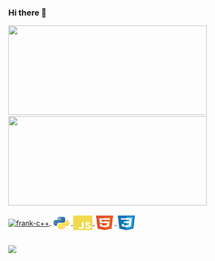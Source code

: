 ### Hi there 👋
 <div>
  <a href="https://github.com/reilta">
  <img height="180em" width="400em" src="https://github-readme-stats.vercel.app/api?username=reilta&show_icons=true&theme=github_dark&include_all_commits=true&count_private=true"/>
  <img height="180em" width="400em" src="https://github-readme-stats.vercel.app/api/top-langs/?username=reilta&layout=compact&langs_count=7&theme=github_dark"/>
</div>
<div style="display: inline_block"><br>
  <img align="center" alt="frank-c++" height="40" width="40" src="https://img.icons8.com/color/48/000000/c-plus-plus-logo.png"/>
  <img align="center" alt="frank-Python" height="30" width="40" src="https://raw.githubusercontent.com/devicons/devicon/master/icons/python/python-original.svg">
  <img align="center" alt="frank-Js" height="30" width="40" src="https://raw.githubusercontent.com/devicons/devicon/master/icons/javascript/javascript-plain.svg">
  <img align="center" alt="frank-HTML" height="30" width="40" src="https://raw.githubusercontent.com/devicons/devicon/master/icons/html5/html5-original.svg">
  <img align="center" alt="frank-CSS" height="30" width="40" src="https://raw.githubusercontent.com/devicons/devicon/master/icons/css3/css3-original.svg">
</div>
  
  ##
  
  <div> 
  <a href="https://www.linkedin.com/in/reilta-maia-b02886204/" target="_blank"><img src="https://img.shields.io/badge/-LinkedIn-%230077B5?style=for-the-badge&logo=linkedin&logoColor=white" target="_blank"></a>   
</div>
